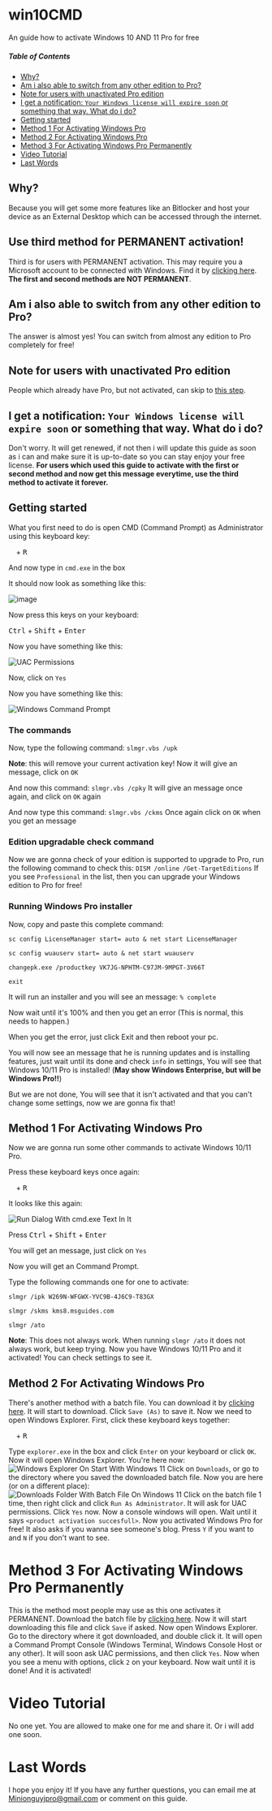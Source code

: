 # win10CMD
An guide how to activate Windows 10 AND 11 Pro for free
##### Table of Contents  
* [Why?](#why)
* [Am i also able to switch from any other edition to Pro?](#am-i-also-able-to-switch-from-any-other-edition-to-pro)
* [Note for users with unactivated Pro edition](#note-for-users-with-unactivated-pro-edition)
* [I get a notification: ``Your Windows license will expire soon`` or something that way. What do i do?](#i-get-a-notification-your-windows-license-will-expire-soon-or-something-that-way-what-do-i-do)
* [Getting started](#getting-started)
* [Method 1 For Activating Windows Pro](#method-1-for-activating-windows-pro)
* [Method 2 For Activating Windows Pro](#method-2-for-activating-windows-pro)
* [Method 3 For Activating Windows Pro Permanently](#method-3-for-activating-windows-pro-permanently)
* [Video Tutorial](#video-tutorial)
* [Last Words](#last-words)
## Why?
Because you will get some more features like an Bitlocker and host your device as an External Desktop which can be accessed through the internet.
## Use third method for PERMANENT activation!
Third is for users with PERMANENT activation. This may require you a Microsoft account to be connected with Windows. Find it by [clicking here](#method-3-for-activating-windows-pro-permanent). **The first and second methods are NOT PERMANENT**.
## Am i also able to switch from any other edition to Pro?
The answer is almost yes! You can switch from almost any edition to Pro completely for free!
## Note for users with unactivated Pro edition
People which already have Pro, but not activated, can skip to [this step](https://gist.github.com/Minionguyjpro/d913b3931e844ad8ad9a758a4aca4b63#activating-windows-pro).
## I get a notification: ``Your Windows license will expire soon`` or something that way. What do i do?
Don't worry. It will get renewed, if not then i will update this guide as soon as i can and make sure it is up-to-date so you can stay enjoy your free license. **For users which used this guide to activate with the first or second method and now get this message everytime, use the third method to activate it forever.**
## Getting started
What you first need to do is open CMD (Command Prompt) as Administrator using this keyboard key:

<kbd><img src="https://svgshare.com/i/dg_.svg" width="11"></kbd> + <kbd>R</kbd>

And now type in ``cmd.exe`` in the box

It should now look as something like this:

![image](https://user-images.githubusercontent.com/66115754/134801377-b9769c34-8a9d-4d4f-ba8e-6c073f1ce4a2.png)

Now press this keys on your keyboard:

<kbd>Ctrl</kbd> + <kbd>Shift</kbd> + <kbd>Enter</kbd>

Now you have something like this:

![UAC Permissions](https://user-images.githubusercontent.com/66115754/134801445-9b90e121-350b-42ea-afec-b499f1fbfae9.png)

Now, click on ``Yes``

Now you have something like this:

![Windows Command Prompt](https://user-images.githubusercontent.com/66115754/134807479-53ccdaf9-feb0-49a3-9843-5bb4db016128.png)

### The commands
Now, type the following command:
``slmgr.vbs /upk``

**Note**: this will remove your current activation key!
Now it will give an message, click on ``OK``

And now this command:
``slmgr.vbs /cpky``
It will give an message once again, and click on ``OK`` again

And now type this command:
``slmgr.vbs /ckms``
Once again click on ``OK`` when you get an message
### Edition upgradable check command
Now we are gonna check of your edition is supported to upgrade to Pro, run the following command to check this:
``DISM /online /Get-TargetEditions``
If you see ``Professional`` in the list, then you can upgrade your Windows edition to Pro for free!
### Running Windows Pro installer
Now, copy and paste this complete command:

``sc config LicenseManager start= auto & net start LicenseManager``

``sc config wuauserv start= auto & net start wuauserv``

``changepk.exe /productkey VK7JG-NPHTM-C97JM-9MPGT-3V66T``

``exit``

It will run an installer and you will see an message: ``% complete``

Now wait until it's 100% and then you get an error (This is normal, this needs to happen.)

When you get the error, just click Exit and then reboot your pc.

You will now see an message that he is running updates and is installing features, just wait until its done and check ``info`` in settings, You will see that Windows 10/11 Pro is installed! (**May show Windows Enterprise, but will be Windows Pro!!**)

But we are not done, You will see that it isn't activated and that you can't change some settings, now we are gonna fix that!
## Method 1 For Activating Windows Pro
Now we are gonna run some other commands to activate Windows 10/11 Pro.

Press these keyboard keys once again:

<kbd><img src="https://svgshare.com/i/dg_.svg" width="11"></kbd> + <kbd>R</kbd>

It looks like this again:

![Run Dialog With cmd.exe Text In It](https://user-images.githubusercontent.com/66115754/134801377-b9769c34-8a9d-4d4f-ba8e-6c073f1ce4a2.png)

Press <kbd>Ctrl</kbd> + <kbd>Shift</kbd> + <kbd>Enter</kbd>

You will get an message, just click on ``Yes``

Now you will get an Command Prompt.

Type the following commands one for one to activate:

``slmgr /ipk W269N-WFGWX-YVC9B-4J6C9-T83GX``

``slmgr /skms kms8.msguides.com``

``slmgr /ato``
 
**Note**: This does not always work. When running ``slmgr /ato`` it does not always work, but keep trying.
Now you have Windows 10/11 Pro and it activated! You can check settings to see it.
## Method 2 For Activating Windows Pro
There's another method with a batch file. You can download it by [clicking here](https://freakinsoftmania.unaux.com/projects/githubgist/Activate_Windows_10_And_11_Pro_Free.bat).
It will start to download. Click ``Save (As)`` to save it. Now we need to open Windows Explorer. First, click these keyboard keys together:

<kbd><img src="https://svgshare.com/i/dg_.svg" width="11"></kbd> + <kbd>R</kbd>

Type ``explorer.exe`` in the box and click ``Enter`` on your keyboard or click ``OK``.
Now it will open Windows Explorer. You're here now:
![Windows Explorer On Start With Windows 11](https://user-images.githubusercontent.com/66115754/163762296-3bfe5cb5-0c2d-4464-9398-7eaa48c95c53.png)
Click on ``Downloads``, or go to the directory where you saved the downloaded batch file. Now you are here (or on a different place):
![Downloads Folder With Batch File On Windows 11](https://user-images.githubusercontent.com/66115754/163762758-67484b44-e0fe-402d-aad1-37b2a07373ee.png)
Click on the batch file 1 time, then right click and click ``Run As Administrator``. It will ask for UAC permissions. Click ``Yes`` now. Now a console windows will open. Wait until it says ``<product activation succesfull>``. Now you activated Windows Pro for free! It also asks if you wanna see someone's blog. Press ``Y`` if you want to and ``N`` if you don't want to see.
# Method 3 For Activating Windows Pro Permanently
This is the method most people may use as this one activates it PERMANENT.
Download the batch file by [clicking here](https://freakinsoftmania.unaux.com/projects/githubgist/Windows_10_And_11_Permanent_Activator_Tool.bat).
Now it will start downloading this file and click ``Save`` if asked. Now open Windows Explorer. Go to the directory where it got downloaded, and double click it. It will open a Command Prompt Console (Windows Terminal, Windows Console Host or any other). It will soon ask UAC  permissions, and then click ``Yes``. Now when you see a menu with options, click ``2`` on your keyboard. Now wait until it is done! And it is activated!

# Video Tutorial
No one yet. You are allowed to make one for me and share it. Or i will add one soon.
# Last Words
I hope you enjoy it!
If you have any further questions, you can email me at Minionguyjpro@gmail.com or comment on this guide.
